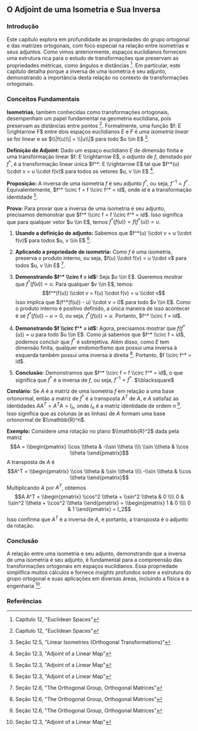 ## O Adjoint de uma Isometria e Sua Inversa

### Introdução
Este capítulo explora em profundidade as propriedades do grupo ortogonal e das matrizes ortogonais, com foco especial na relação entre isometrias e seus adjuntos. Como vimos anteriormente, espaços euclidianos fornecem uma estrutura rica para o estudo de transformações que preservam as propriedades métricas, como ângulos e distâncias [^1]. Em particular, este capítulo detalha porque a inversa de uma isometria é seu adjunto, demonstrando a importância desta relação no contexto de transformações ortogonais.

### Conceitos Fundamentais
**Isometrias**, também conhecidas como transformações ortogonais, desempenham um papel fundamental na geometria euclidiana, pois preservam as distâncias entre pontos [^1]. Formalmente, uma função $f: E \\rightarrow F$ entre dois espaços euclidianos $E$ e $F$ é uma *isometria linear* se for linear e se $\\|f(u)\\| = \\|u\\|$ para todo $u \\in E$ [^463].

**Definição de Adjoint:** Dado um espaço euclidiano $E$ de dimensão finita e uma transformação linear $f: E \\rightarrow E$, o *adjunto* de $f$, denotado por $f^*$, é a transformação linear única $f^*: E \\rightarrow E$ tal que $f^*(u) \\cdot v = u \\cdot f(v)$ para todos os vetores $u, v \\in E$ [^453].

**Proposição:** A inversa de uma isometria $f$ é seu adjunto $f^*$, ou seja, $f^{-1} = f^*$. Equivalentemente, $f^* \\circ f = f \\circ f^* = id$, onde $id$ é a transformação identidade [^455].

**Prova:**
Para provar que a inversa de uma isometria é seu adjunto, precisamos demonstrar que $f^* \\circ f = f \\circ f^* = id$. Isso significa que para qualquer vetor $u \\in E$, temos $f^*(f(u)) = f(f^*(u)) = u$.

1. **Usando a definição de adjunto:** Sabemos que $f^*(u) \\cdot v = u \\cdot f(v)$ para todos $u, v \\in E$ [^453].

2. **Aplicando a propriedade de isometria:** Como $f$ é uma isometria, preserva o produto interno, ou seja, $f(u) \\cdot f(v) = u \\cdot v$ para todos $u, v \\in E$ [^467].

3. **Demonstrando $f^* \\circ f = id$:** Seja $u \\in E$. Queremos mostrar que $f^*(f(u)) = u$. Para qualquer $v \\in E$, temos:
   $$f^*(f(u)) \\cdot v = f(u) \\cdot f(v) = u \\cdot v$$
   Isso implica que $(f^*(f(u)) - u) \\cdot v = 0$ para todo $v \\in E$. Como o produto interno é positivo definido, a única maneira de isso acontecer é se $f^*(f(u)) - u = 0$, ou seja, $f^*(f(u)) = u$. Portanto, $f^* \\circ f = id$.

4. **Demonstrando $f \\circ f^* = id$:** Agora, precisamos mostrar que $f(f^*(u)) = u$ para todo $u \\in E$. Como já sabemos que $f^* \\circ f = id$, podemos concluir que $f^*$ é sobrejetiva. Além disso, como $E$ tem dimensão finita, qualquer endomorfismo que possui uma inversa à esquerda também possui uma inversa à direita [^467]. Portanto, $f \\circ f^* = id$.

5. **Conclusão:** Demonstramos que $f^* \\circ f = f \\circ f^* = id$, o que significa que $f^*$ é a inversa de $f$, ou seja, $f^{-1} = f^*$. $\\blacksquare$

**Corolário:** Se $A$ é a matriz de uma isometria $f$ em relação a uma base ortonormal, então a matriz de $f^*$ é a transposta $A^T$ de $A$, e $A$ satisfaz as identidades $A A^T = A^T A = I_n$, onde $I_n$ é a matriz identidade de ordem $n$ [^466]. Isso significa que as colunas (e as linhas) de $A$ formam uma base ortonormal de $\\mathbb{R}^n$.

**Exemplo:** Considere uma rotação no plano $\\mathbb{R}^2$ dada pela matriz
$$A = \\begin{pmatrix} \\cos \\theta & -\\sin \\theta \\\\ \\sin \\theta & \\cos \\theta \\end{pmatrix}$$
A transposta de $A$ é
$$A^T = \\begin{pmatrix} \\cos \\theta & \\sin \\theta \\\\ -\\sin \\theta & \\cos \\theta \\end{pmatrix}$$
Multiplicando $A$ por $A^T$, obtemos
$$A A^T = \\begin{pmatrix} \\cos^2 \\theta + \\sin^2 \\theta & 0 \\\\ 0 & \\sin^2 \\theta + \\cos^2 \\theta \\end{pmatrix} = \\begin{pmatrix} 1 & 0 \\\\ 0 & 1 \\end{pmatrix} = I_2$$
Isso confirma que $A^T$ é a inversa de $A$, e portanto, a transposta é o adjunto da rotação.

### Conclusão
A relação entre uma isometria e seu adjunto, demonstrando que a inversa de uma isometria é seu adjunto, é fundamental para a compreensão das transformações ortogonais em espaços euclidianos. Essa propriedade simplifica muitos cálculos e fornece *insights* profundos sobre a estrutura do grupo ortogonal e suas aplicações em diversas áreas, incluindo a física e a engenharia [^453].

### Referências
[^1]: Capítulo 12, "Euclidean Spaces"
[^453]: Seção 12.3, "Adjoint of a Linear Map"
[^455]: Seção 12.3, "Adjoint of a Linear Map"
[^463]: Seção 12.5, "Linear Isometries (Orthogonal Transformations)"
[^466]: Seção 12.6, "The Orthogonal Group, Orthogonal Matrices"
[^467]: Seção 12.6, "The Orthogonal Group, Orthogonal Matrices"

<!-- END -->